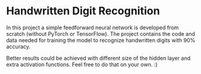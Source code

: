 # Handwritten Digit Recognition
In this project a simple feedforward neural network is developed from scratch (without PyTorch or TensorFlow). The project contains the code and data needed for training the model to recognize handwritten digits with 90% accuracy.

Better results could be achieved with different size of the hidden layer and extra activation functions. Feel free to do that on your own. :)
